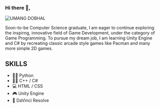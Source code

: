 ### Hi there 👋,

![UMANG DOBHAL](https://user-images.githubusercontent.com/82695171/177087470-91785900-44f7-419b-a1c6-9bd0d3942036.jpg)

Soon-to-be Computer Science graduate, I am eager to continue exploring the inspirng, innovative field of Game Development, under the category of Game Programming. To pursue my dream job, I am learning Unity Engine and C# by recreating classic arcade style games like Pacman and many more simple 2D games.

## SKILLS
* 🧑‍💻 Python
* 🧑‍💻 C++ / C#
* 💻 HTML / CSS
* 🎮 Unity Engine
* 🎥 DaVinci Resolve
